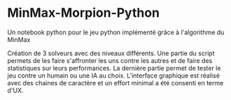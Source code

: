 # MinMax-Morpion-Python
 Un notebook python pour le jeu python implémenté grâce à l'algorithme du MinMax

Création de 3 solveurs avec des niveaux différents. Une partie du script permets de les faire s'affronter les uns contre les autres et de faire des statistiques sur leurs performances. La dernière partie permet de tester le jeu contre un humain ou une IA au choix. L'interface graphique est réalisé avec des chaines de caractère et un effort minimal a été consenti en terme d'UX. 
